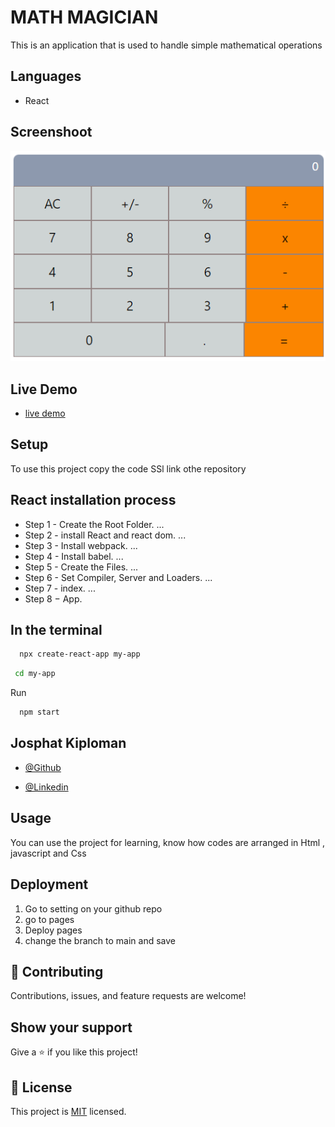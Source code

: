 # MATH MAGICIAN

This is an application that is used to handle simple mathematical operations

## Languages

- React

## Screenshoot
![magician calculator](screenshot.png)

## Live Demo
- [live demo](https://Josphat205.github.io/math-magician/)
## **Setup**   
To use this project copy the code SSl link othe repository<br />
## React installation process
- Step 1 - Create the Root Folder. ...
- Step 2 - install React and react dom. ...
- Step 3 - Install webpack. ...
- Step 4 - Install babel. ...
- Step 5 - Create the Files. ...
- Step 6 - Set Compiler, Server and Loaders. ...
- Step 7 - index. ...
- Step 8 − App.

## In the terminal

```bash
  npx create-react-app my-app
```
``` bash
 cd my-app
```
Run  
```bash
  npm start
```

## Josphat Kiploman

- [@Github](https://github.com/Josphat205)

- [@Linkedin](https://www.linkedin.com/in/josphat-kiploman-797430236/)

## **Usage**
You can use the project for learning, know how codes are arranged in Html , javascript and Css

## **Deployment**
1. Go to setting on your github repo
2. go to pages
3. Deploy pages
4. change the branch to main and save

## 🤝 Contributing

Contributions, issues, and feature requests are welcome!

## Show your support

Give a ⭐ if you like this project!

## 📝 License

This project is [MIT](./MIT.md) licensed.
